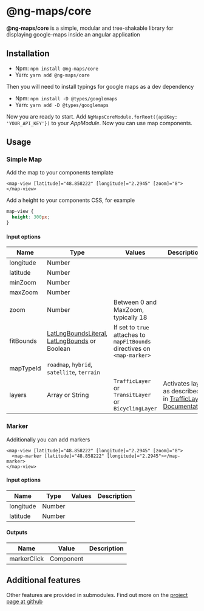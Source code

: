 # @ng-maps/core

**@ng-maps/core** is a simple, modular and tree-shakable library for displaying google-maps inside an angular application

## Installation

- Npm: `npm install @ng-maps/core`
- Yarn: `yarn add @ng-maps/core`

Then you will need to install typings for google maps as a dev dependency

- Npm: `npm install -D @types/googlemaps`
- Yarn: `yarn add -D @types/googlemaps`

Now you are ready to start. Add `NgMapsCoreModule.forRoot({apiKey: 'YOUR_API_KEY'})` to your _AppModule_. Now you can use map components.

## Usage

### Simple Map

Add the map to your components template

```angular2html
<map-view [latitude]="48.858222" [longitude]="2.2945" [zoom]="8"></map-view>
```

Add a height to your components CSS, for example

```CSS
map-view {
  height: 300px;
}
```

#### Input options

| Name      | Type                                                                                                                                                                                                                                                    | Values                                                                   | Description                                                                                                                            |
| --------- | ------------------------------------------------------------------------------------------------------------------------------------------------------------------------------------------------------------------------------------------------------- | ------------------------------------------------------------------------ | -------------------------------------------------------------------------------------------------------------------------------------- |
| longitude | Number                                                                                                                                                                                                                                                  |
| latitude  | Number                                                                                                                                                                                                                                                  |
| minZoom   | Number                                                                                                                                                                                                                                                  |
| maxZoom   | Number                                                                                                                                                                                                                                                  |
| zoom      | Number                                                                                                                                                                                                                                                  | Between 0 and MaxZoom, typically 18                                      |
| fitBounds | [LatLngBoundsLiteral](https://developers.google.com/maps/documentation/javascript/reference/coordinates#LatLngBoundsLiteral), [LatLngBounds](https://developers.google.com/maps/documentation/javascript/reference/coordinates#LatLngBounds) or Boolean | If set to `true` attaches to `mapFitBounds` directives on `<map-marker>` |
| mapTypeId | `roadmap`, `hybrid`, `satellite`, `terrain`                                                                                                                                                                                                             |
| layers    | Array or String                                                                                                                                                                                                                                         | `TrafficLayer` or `TransitLayer` or `BicyclingLayer`                     | Activates layer as described in [TrafficLayer Documentation](https://developers.google.com/maps/documentation/javascript/trafficlayer) |

### Marker

Additionally you can add markers

```angular2html
<map-view [latitude]="48.858222" [longitude]="2.2945" [zoom]="8">
  <map-marker [latitude]="48.858222" [longitude]="2.2945"></map-marker>
</map-view>
```

#### Input options

| Name      | Type   | Values | Description |
| --------- | ------ | ------ | ----------- |
| longitude | Number |
| latitude  | Number |

#### Outputs

| Name        | Value     | Description |
| ----------- | --------- | ----------- |
| markerClick | Component |

## Additional features

Other features are provided in submodules. Find out more on the [project page at github](https://github.com/ng-maps/ng-maps)

